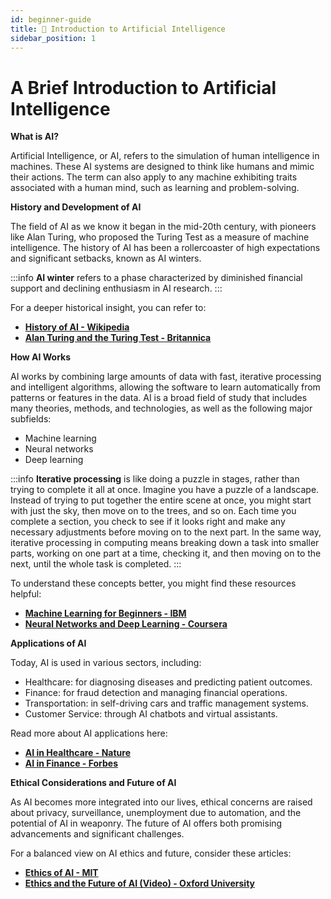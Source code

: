 ```yaml
---
id: beginner-guide
title: 🦾 Introduction to Artificial Intelligence
sidebar_position: 1
---
```


# A Brief Introduction to Artificial Intelligence

**What is AI?**

Artificial Intelligence, or AI, refers to the simulation of human intelligence in machines. These AI systems are designed to think like humans and mimic their actions. The term can also apply to any machine exhibiting traits associated with a human mind, such as learning and problem-solving.

**History and Development of AI**

The field of AI as we know it began in the mid-20th century, with pioneers like Alan Turing, who proposed the Turing Test as a measure of machine intelligence. The history of AI has been a rollercoaster of high expectations and significant setbacks, known as AI winters.

:::info
**AI winter** refers to a phase characterized by diminished financial support and declining enthusiasm in AI research.
:::

For a deeper historical insight, you can refer to:
- [**History of AI - Wikipedia**](https://en.wikipedia.org/wiki/History_of_artificial_intelligence)
- [**Alan Turing and the Turing Test - Britannica**](https://www.britannica.com/biography/Alan-Turing)

**How AI Works**

AI works by combining large amounts of data with fast, iterative processing and intelligent algorithms, allowing the software to learn automatically from patterns or features in the data. AI is a broad field of study that includes many theories, methods, and technologies, as well as the following major subfields:
- Machine learning
- Neural networks
- Deep learning

:::info 
**Iterative processing** is like doing a puzzle in stages, rather than trying to complete it all at once. Imagine you have a puzzle of a landscape. Instead of trying to put together the entire scene at once, you might start with just the sky, then move on to the trees, and so on. Each time you complete a section, you check to see if it looks right and make any necessary adjustments before moving on to the next part. In the same way, iterative processing in computing means breaking down a task into smaller parts, working on one part at a time, checking it, and then moving on to the next, until the whole task is completed.
:::

To understand these concepts better, you might find these resources helpful:
- [**Machine Learning for Beginners - IBM**](https://www.ibm.com/cloud/learn/machine-learning)
- [**Neural Networks and Deep Learning - Coursera**](https://www.coursera.org/learn/neural-networks-deep-learning)

**Applications of AI**

Today, AI is used in various sectors, including:
- Healthcare: for diagnosing diseases and predicting patient outcomes.
- Finance: for fraud detection and managing financial operations.
- Transportation: in self-driving cars and traffic management systems.
- Customer Service: through AI chatbots and virtual assistants.

Read more about AI applications here:
- [**AI in Healthcare - Nature**](https://www.nature.com/articles/s41746-019-0155-4)
- [**AI in Finance - Forbes**](https://www.forbes.com/sites/jaimecatmull/2023/11/29/how-ai-could-transform-wall-street-and-personal-finance/?sh=1baddf2561fd)

**Ethical Considerations and Future of AI**

As AI becomes more integrated into our lives, ethical concerns are raised about privacy, surveillance, unemployment due to automation, and the potential of AI in weaponry. The future of AI offers both promising advancements and significant challenges.

For a balanced view on AI ethics and future, consider these articles:
- [**Ethics of AI - MIT**](https://philosophy.mit.edu/ethicsandai/)
- [**Ethics and the Future of AI (Video) - Oxford University**](https://www.youtube.com/watch?v=HYuk-qMkY6Q)